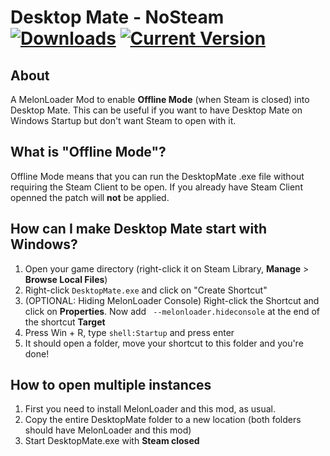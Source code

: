 # Desktop Mate - NoSteam  [![Downloads](https://img.shields.io/github/downloads/Rafacasari/DesktopMate-NoSteam/total?color=blue)](https://github.com/Rafacasari/DesktopMate-NoSteam/releases/latest) [![Current Version](https://img.shields.io/github/v/release/rafacasari/DesktopMate-NoSteam?color=gren&label=version)](https://github.com/Rafacasari/DiscordMute/releases/latest)

## About
A MelonLoader Mod to enable **Offline Mode** (when Steam is closed) into Desktop Mate. This can be useful if you want to have Desktop Mate on Windows Startup but don't want Steam to open with it.

## What is "Offline Mode"?
Offline Mode means that you can run the DesktopMate .exe file without requiring the Steam Client to be open. If you already have Steam Client openned the patch will **not** be applied.

## How can I make Desktop Mate start with Windows?
1. Open your game directory (right-click it on Steam Library, **Manage** > **Browse Local Files**)
2. Right-click `DesktopMate.exe` and click on "Create Shortcut"
3. (OPTIONAL: Hiding MelonLoader Console) Right-click the Shortcut and click on **Properties**. Now add ` --melonloader.hideconsole` at the end of the shortcut **Target**
4. Press Win + R, type `shell:Startup` and press enter
6. It should open a folder, move your shortcut to this folder and you're done!

## How to open multiple instances
1. First you need to install MelonLoader and this mod, as usual.
2. Copy the entire DesktopMate folder to a new location (both folders should have MelonLoader and this mod)
3. Start DesktopMate.exe with **Steam closed**

